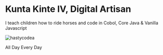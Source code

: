 <h1>Kunta Kinte IV, Digital Artisan</h1>
<p> I teach children how to ride horses and code in Cobol, Core Java & Vanilla Javascript</p>
<p><img align="center" src="https://github-readme-streak-stats.herokuapp.com/?user=hastycodea&" alt="hastycodea" /></p>
<p>All Day Every Day</p>
